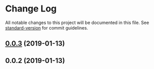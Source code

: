 # Change Log

All notable changes to this project will be documented in this file. See [standard-version](https://github.com/conventional-changelog/standard-version) for commit guidelines.

<a name="0.0.3"></a>
## [0.0.3](https://github.com/react-elegant/react-elegant/compare/v0.0.2...v0.0.3) (2019-01-13)



<a name="0.0.2"></a>
## 0.0.2 (2019-01-13)
